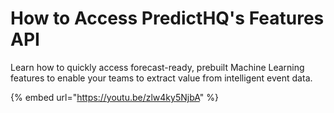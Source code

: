 # How to Access PredictHQ's Features API

Learn how to quickly access forecast-ready, prebuilt Machine Learning features to enable your teams to extract value from intelligent event data.

{% embed url="https://youtu.be/zlw4ky5NjbA" %}
